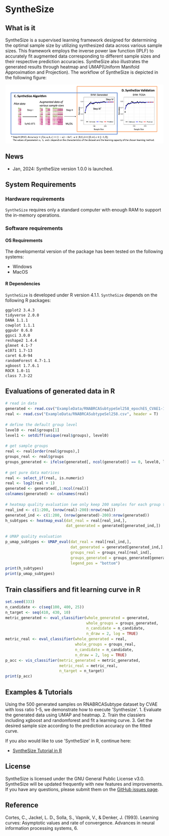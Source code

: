 # SyntheSize

## What is it

SyntheSize is a supervised learning framework designed for determining the optimal sample size by utilizing synthesized data across various sample sizes. This framework employs the inverse power law function (IPLF) to accurately fit augmented data corresponding to different sample sizes and their respective prediction accuracies. SyntheSize also illustrates the generated results through heatmap and UMAP(Uniform Manifold Approximation and Projection). The workflow of SyntheSize is depicted in the following figure:

<p align="center">
  <img src="./pics/synthesize_workflow.png" width = "1000" alt="method" align=center />
</p>

## News 
* Jan, 2024: SyntheSize version 1.0.0 is launched.

## System Requirements
### Hardware requirements
`SyntheSize` requires only a standard computer with enough RAM to support the in-memory operations. 

### Software requirements
#### OS Requirements
The developmental version of the package has been tested on the following systems:
+ Windows
+ MacOS
 
  
#### R Dependencies
`SyntheSize` is developed under R version 4.1.1.
`SyntheSize` depends on the following R packages:

    ggplot2 3.4.3
    tidyverse 2.0.0 
    DANA 1.1.1
    cowplot 1.1.1 
    ggpubr 0.6.0
    ggsci 3.0.0
    reshape2 1.4.4
    glmnet 4.1-7
    e1071 1.7-13 
    caret 6.0-94
    randomForest 4.7-1.1
    xgboost 1.7.6.1
    ROCR 1.0-11
    class 7.3-22

## Evaluations of generated data in R
```R
# read in data
generated <- read.csv("ExampleData/RNABRCASubtypeSel258_epochES_CVAE1-150_generated.csv", header = F)
real <- read.csv("ExampleData/RNABRCASubtypeSel258.csv", header = T)

# define the default group level
level0 <- real$groups[1]
level1 <- setdiff(unique(real$groups), level0)

# get sample groups
real <- real[order(real$groups),]
groups_real <- real$groups
groups_generated <- ifelse(generated[, ncol(generated)] == 0, level0, level1)

# get pure data matrices
real <- select_if(real, is.numeric)
real <- log2(real + 1)
generated <- generated[,1:ncol(real)]
colnames(generated) <- colnames(real)

# heatmap quality evaluation (we only keep 200 samples for each group to save runing time)
real_ind <- c(1:200, (nrow(real)-200):nrow(real))
generated_ind <- c(1:200, (nrow(generated)-200):nrow(generated))
h_subtypes <- heatmap_eval(dat_real = real[real_ind,],
                           dat_generated = generated[generated_ind,])

# UMAP quality evaluation
p_umap_subtypes <- UMAP_eval(dat_real = real[real_ind,],
                             dat_generated = generated[generated_ind,],
                             groups_real = groups_real[real_ind],
                             groups_generated = groups_generated[generated_ind],
                             legend_pos = "bottom")
print(h_subtypes)
print(p_umap_subtypes)
```

## Train classifiers and fit learning curve in R
```R
set.seed(333)
n_candidate <- c(seq(100, 400, 25))
n_target <- seq(410, 430, 10)
metric_generated <- eval_classifier(whole_generated = generated,
                                    whole_groups = groups_generated,
                                    n_candidate = n_candidate,
                                    n_draw = 2, log = TRUE)
metric_real <- eval_classifier(whole_generated = real, 
                               whole_groups = groups_real, 
                               n_candidate = n_candidate,
                               n_draw = 2, log = TRUE)
p_acc <- vis_classifier(metric_generated = metric_generated, 
                        metric_real = metric_real,
                        n_target = n_target)
print(p_acc)
```

## Examples & Tutorials
Using the 500 generated samples on RNABRCASubtype dataset by CVAE with loss ratio 1-5, we demonstrate how to execute 'Synthesize'. 1. Evaluate the generated data using UMAP and heatmap. 2. Train the classiers including xgboost and randomforest and fit a learning curve. 3. Get the desired sample size according to the prediction accuracy on the fitted curve. <br>

If you also would like to use 'SyntheSize' in R, continue here:
+ [SyntheSize Tutorial in R](https://github.com/LXQin/SyntheSize/blob/main/SyntheSize/SyntheSizeExample.Rmd)


<!--## How to Cite SyntheSize (unfinished)
Please cite the following manuscript:
>Supervised learning of high-confidence phenotypic subpopulations from single-cell data. Nature Machine Intelligence (2023). https://doi.org/10.1038/s42256-023-00656-y. <br>
Tao Ren, Canping Chen, Alexey V. Danilov, Susan Liu, Xiangnan Guan, Shunyi Du, Xiwei Wu, Mara H. Sherman, Paul T. Spellman, Lisa M. Coussens, Andrew C. Adey, Gordon B. Mills, Ling-Yun Wu and Zheng Xia -->


## License
SyntheSize is licensed under the GNU General Public License v3.0. <br>
SyntheSize will be updated frequently with new features and improvements. If you have any questions, please submit them on the [GitHub issues page](https://github.com/LXQin/SyntheSize/issues).

## Reference
Cortes, C., Jackel, L. D., Solla, S., Vapnik, V., & Denker, J. (1993). Learning curves: Asymptotic values and rate of convergence. Advances in neural information processing systems, 6. 

